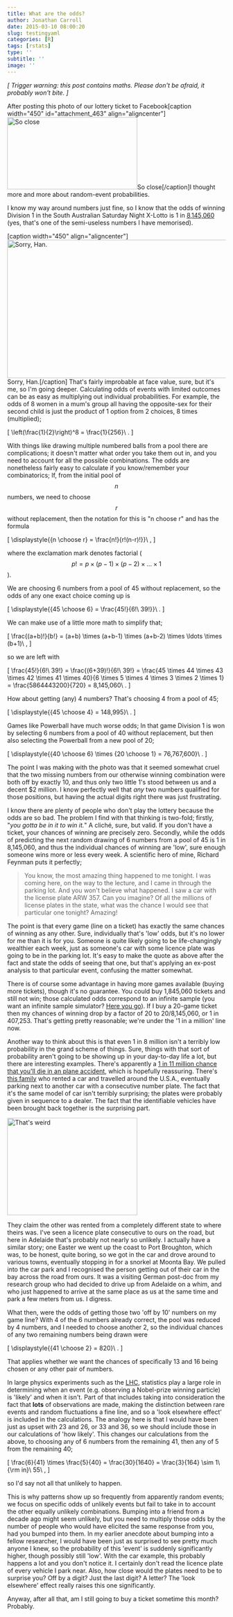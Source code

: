 ```yaml
---
title: What are the odds?
author: Jonathan Carroll
date: 2015-03-10 08:00:20
slug: testingyaml
categories: [R]
tags: [rstats]
type: ''
subtitle: ''
image: ''
---
```

<em>[ Trigger warning: this post contains maths. Please don't be afraid, it probably won't bite. ]</em>

After posting this photo of our lottery ticket to Facebook[caption width="450" id="attachment_463" align="aligncenter"]<a href="http://jcarroll.com.au/wp-content/uploads/2015/03/soclose.jpg"><img src="http://jcarroll.com.au/wp-content/uploads/2015/03/soclose-300x166.jpg" alt="So close" width="300" height="166" class="size-medium wp-image-463"></a>So close[/caption]I thought more and more about random-event probabilities.

<!--more-->

I know my way around numbers just fine, so I know that the odds of winning Division 1 in the South Australian Saturday Night X-Lotto is 1 in <a href="https://tatts.com/salotteries/games/x-lotto" title="X-Lotto" target="_blank">8,145,060</a> (yes, that's one of the semi-useless numbers I have memorised).

[caption width="450" align="aligncenter"]<a href="http://www.dawgpoundnation.com/wp-content/uploads/2014/12/post-26236-Han-Solo-never-tell-me-the-odd-Xg7f.gif"><img src="http://www.dawgpoundnation.com/wp-content/uploads/2014/12/post-26236-Han-Solo-never-tell-me-the-odd-Xg7f.gif" width="750" height="318" alt="Sorry, Han." class=""></a>Sorry, Han.[/caption]
That's fairly improbable at face value, sure, but it's me, so I'm going deeper. Calculating odds of events with limited outcomes can be as easy as multiplying out individual probabilities. For example, the odds of 8 women in a mum's group all having the opposite-sex for their second child is just the product of 1 option from 2 choices, 8 times (multiplied);

\[ \left(\frac{1}{2}\right)^8 = \frac{1}{256}\ . \]

With things like drawing multiple numbered balls from a pool there are complications; it doesn't matter what order you take them out in, and you need to account for all the possible combinations. The odds are nonetheless fairly easy to calculate if you know/remember your combinatorics; If, from the initial pool of $$n$$ numbers, we need to choose $$r$$ without replacement, then the notation for this is "n choose r" and has the formula

\[ \displaystyle{{n \choose r} = \frac{n!}{r!(n-r)!}}\ , \]

where the exclamation mark denotes factorial ($$p! = p \times (p-1) \times (p-2) \times \ldots \times 1$$).

We are choosing 6 numbers from a pool of 45 without replacement, so the odds of any one exact choice coming up is

\[ \displaystyle{{45 \choose 6} = \frac{45!}{6!\ 39!}}\ . \]

We can make use of a little more math to simplify that;

\[ \frac{(a+b)!}{b!} = (a+b) \times (a+b-1) \times (a+b-2) \times \ldots \times (b+1)\ , \]

so we are left with

\[ \frac{45!}{6!\ 39!} = \frac{(6+39)!}{6!\ 39!} = \frac{45 \times 44 \times 43 \times 42 \times 41 \times 40}{6 \times 5 \times 4 \times 3 \times 2 \times 1} = \frac{5864443200}{720} = 8,145,060\ . \]

How about getting (any) 4 numbers? That's choosing 4 from a pool of 45;

\[ \displaystyle{{45 \choose 4} = 148,995}\ . \]

Games like Powerball have much worse odds; In that game Division 1 is won by selecting 6 numbers from a pool of 40 without replacement, but then also selecting the Powerball from a new pool of 20;

\[ \displaystyle{{40 \choose 6} \times {20 \choose 1} = 76,767,600}\ . \]

The point I was making with the photo was that it seemed somewhat cruel that the two missing numbers from our otherwise winning combination were both off by exactly 10, and thus only two little 1's stood between us and a decent $2 million. I know perfectly well that <em>any</em> two numbers qualified for those positions, but having the actual digits right there was just frustrating.

I know there are plenty of people who don't play the lottery because the odds are so bad. The problem I find with that thinking is two-fold; firstly, "<em>you gotta be in it to win it.</em>" A cliché, sure, but valid. If you don't have a ticket, your chances of winning are precisely zero. Secondly, while the odds of predicting the next random drawing of 6 numbers from a pool of 45 is 1 in 8,145,060, and thus the individual chances of winning are 'low', sure enough someone wins more or less every week. A scientific hero of mine, Richard Feynman puts it perfectly;
<blockquote>You know, the most amazing thing happened to me tonight. I was coming here, on the way to the lecture, and I came in through the parking lot. And you won't believe what happened. I saw a car with the license plate ARW 357. Can you imagine? Of all the millions of license plates in the state, what was the chance I would see that particular one tonight? Amazing!</blockquote>
The point is that every game (line on a ticket) has exactly the same chances of winning as any other. Sure, individually that's 'low' odds, but it's no lower for me than it is for you. Someone is quite likely going to be life-changingly wealthier each week, just as someone's car with some licence plate was going to be in the parking lot. It's easy to make the quote as above after the fact and state the odds of seeing that one, but that's applying an ex-post analysis to that particular event, confusing the matter somewhat.

There is of course some advantage in having more games available (buying more tickets), though it's no guarantee. You could buy 1,845,060 tickets and still not win; those calculated odds correspond to an infinite sample (you want an infinite sample simulator? <a href="http://gravy.azurewebsites.net/LotterySimulator/">Here you go</a>). If I buy a 20-game ticket then my chances of winning drop by a factor of 20 to 20/8,145,060, or 1 in 407,253. That's getting pretty reasonable; we're under the '1 in a million' line now.

Another way to think about this is that even 1 in 8 million isn't a terribly low probability in the grand scheme of things. Sure, things with that sort of probability aren't going to be showing up in your day-to-day life a lot, but there are interesting examples. There's apparently a <a href="http://theweek.com/articles/462449/odds-are-11-million-1-that-youll-die-plane-crash">1 in 11 million chance that you'll die in an plane accident</a>, which is hopefully reassuring. There's <a href="http://www.reddit.com/r/AskReddit/comments/2loor3/what_is_the_most_statistically_unlikely_thing/clxkdba" target="_blank">this family</a> who rented a car and travelled around the U.S.A., eventually parking next to another car with a consecutive number plate. The fact that it's the same model of car isn't terribly surprising; the plates were probably given in sequence to a dealer. The fact that the identifiable vehicles have been brought back together is the surprising part.

<a href="http://jcarroll.com.au/wp-content/uploads/2015/03/consecutive.jpg"><img src="http://jcarroll.com.au/wp-content/uploads/2015/03/consecutive-300x224.jpg" alt="That's weird" width="300" height="224" class="aligncenter size-medium wp-image-484"></a>

They claim the other was rented from a completely different state to where theirs was. I've seen a licence plate consecutive to ours on the road, but here in Adelaide that's probably not nearly so unlikely. I actually have a similar story; one Easter we went up the coast to Port Broughton, which was, to be honest, quite boring, so we got in the car and drove around to various towns, eventually stopping in for a snorkel at Moonta Bay. We pulled into the car park and I recognised the person getting out of their car in the bay across the road from ours. It was a visiting German post-doc from my research group who had decided to drive up from Adelaide on a whim, and who just happened to arrive at the same place as us at the same time and park a few meters from us. I digress.

What then, were the odds of getting those two 'off by 10' numbers on my game line? With 4 of the 6 numbers already correct, the pool was reduced by 4 numbers, and I needed to choose another 2, so the individual chances of any two remaining numbers being drawn were

\[ \displaystyle{{41 \choose 2} = 820}\ . \]

That applies whether we want the chances of specifically 13 and 16 being chosen or any other pair of numbers.

In large physics experiments such as the <a href="http://home.web.cern.ch/topics/large-hadron-collider">LHC</a>, statistics play a large role in determining when an event (e.g. observing a Nobel-prize winning particle) is 'likely' and when it isn't. Part of that includes taking into consideration the fact that <strong>lots</strong> of observations are made, making the distinction between rare events and random fluctuations a fine line, and so a 'look elsewhere effect' is included in the calculations. The analogy here is that I would have been just as upset with 23 and 26, or 33 and 36, so we should include those in our calculations of 'how likely'. This changes our calculations from the above, to choosing any of 6 numbers from the remaining 41, then any of 5 from the remaining 40;

\[ \frac{6}{41} \times \frac{5}{40} = \frac{30}{1640} = \frac{3}{164} \sim 1\ {\rm in}\ 55\ , \]

so I'd say not all that unlikely to happen.

This is why patterns show up so frequently from apparently random events; we focus on specific odds of unlikely events but fail to take in to account the other equally unlikely combinations. Bumping into a friend from a decade ago might seem unlikely, but you need to multiply those odds by the number of people who would have elicited the same response from you, had you bumped into them. In my earlier anecdote about bumping into a fellow researcher, I would have been just as surprised to see pretty much anyone I knew, so the probability of this 'event' is suddenly significantly higher, though possibly still 'low'. With the car example, this probably happens a lot and you don't notice it. I certainly don't read the licence plate of every vehicle I park near. Also, how close would the plates need to be to surprise you? Off by a digit? Just the last digit? A letter? The 'look elsewhere' effect really raises this one significantly.

Anyway, after all that, am I still going to buy a ticket sometime this month? Probably.